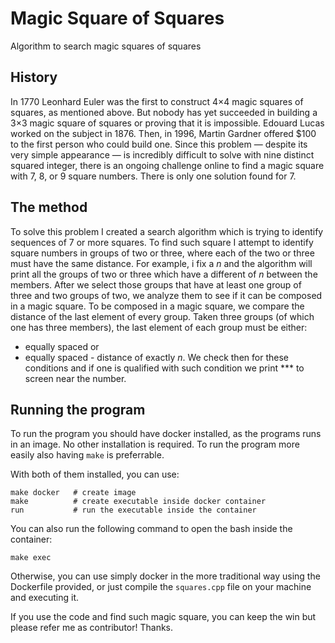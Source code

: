 # Magic Square of Squares
Algorithm to search magic squares of squares

## History
In 1770 Leonhard Euler was the first to construct 4×4 magic squares of squares, as mentioned above. But nobody has yet succeeded in building a 3×3 magic square of squares or proving that it is impossible. Edouard Lucas worked on the subject in 1876. Then, in 1996, Martin Gardner offered $100 to the first person who could build one. Since this problem — despite its very simple appearance — is incredibly difficult to solve with nine distinct squared integer, there is an ongoing challenge online to find a magic square with 7, 8, or 9 square numbers. There is only one solution found for 7.

## The method
To solve this problem I created a search algorithm which is trying to identify sequences of 7 or more squares. To find such square I attempt to identify square numbers in groups of two or three, where each of the two or three must have the same distance. For example, i fix a *n* and the algorithm will print all the groups of two or three which have a different of *n* between the members. After we select those groups that have at least one group of three and two groups of two, we analyze them to see if it can be composed in a magic square.
To be composed in a magic square, we compare the distance of the last element of every group. Taken three groups (of which one has three members), the last element of each group must be either:
- equally spaced or
- equally spaced - distance of exactly *n*.
We check then for these conditions and if one is qualified with such condition we print *** to screen near the number.

## Running the program
To run the program you should have docker installed, as the programs runs in an image. No other installation is required.
To run the program more easily also having `make` is preferrable.

With both of them installed, you can use:

```
make docker   # create image
make          # create executable inside docker container
run           # run the executable inside the container
```
You can also run the following command to open the bash inside the container:
```
make exec
```

Otherwise, you can use simply docker in the more traditional way using the Dockerfile provided, or just compile the `squares.cpp` file on your machine and executing it.

If you use the code and find such magic square, you can keep the win but please refer me as contributor! Thanks.
